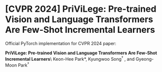 # [CVPR 2024] PriViLege: Pre-trained Vision and Language Transformers Are Few-Shot Incremental Learners

Official PyTorch implementation for CVPR 2024 paper:

**PriViLege: Pre-trained Vision and Language Transformers Are Few-Shot Incremental Learners**\\
Keon-Hee Park*, Kyungwoo Song<sup>$\dagger$</sup> , and Gyeong-Moon Park<sup>$\dagger$</sup> 
